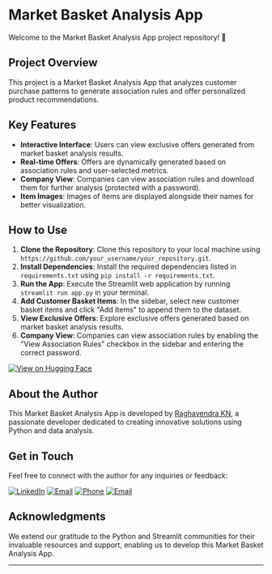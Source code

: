 # Market Basket Analysis App

Welcome to the Market Basket Analysis App project repository! 🛒

## Project Overview

This project is a Market Basket Analysis App that analyzes customer purchase patterns to generate association rules and offer personalized product recommendations.

## Key Features

- **Interactive Interface**: Users can view exclusive offers generated from market basket analysis results.
- **Real-time Offers**: Offers are dynamically generated based on association rules and user-selected metrics.
- **Company View**: Companies can view association rules and download them for further analysis (protected with a password).
- **Item Images**: Images of items are displayed alongside their names for better visualization.

## How to Use

1. **Clone the Repository**: Clone this repository to your local machine using `https://github.com/your_username/your_repository.git`.
2. **Install Dependencies**: Install the required dependencies listed in `requirements.txt` using `pip install -r requirements.txt`.
3. **Run the App**: Execute the Streamlit web application by running `streamlit run app.py` in your terminal.
4. **Add Customer Basket Items**: In the sidebar, select new customer basket items and click "Add Items" to append them to the dataset.
5. **View Exclusive Offers**: Explore exclusive offers generated based on market basket analysis results.
6. **Company View**: Companies can view association rules by enabling the "View Association Rules" checkbox in the sidebar and entering the correct password.

[![View on Hugging Face](https://img.shields.io/badge/View%20on%20Hugging%20Face-Market%20Basket%20Analysis-blue)](https://huggingface.co/spaces/Raghavendra0827/Market_Basket_Analysis)

## About the Author

This Market Basket Analysis App is developed by [Raghavendra KN](https://github.com/Raghavendra0827), a passionate developer dedicated to creating innovative solutions using Python and data analysis.

## Get in Touch

Feel free to connect with the author for any inquiries or feedback:

[![LinkedIn](https://img.shields.io/badge/LinkedIn-0077B5?style=for-the-badge&logo=linkedin&logoColor=white)](www.linkedin.com/in/raghavendra-k-n-612553250)
[![Email](https://img.shields.io/badge/Email-raghavendrakn076%40gmail.com-ff69b4?style=for-the-badge&logo=gmail&logoColor=white)](mailto:raghavendrakn076@gmail.com)
[![Phone](https://img.shields.io/badge/Phone-%2B91%209353888374-ff69b4?style=for-the-badge&logo=phone&logoColor=white)](tel:+919353888374)
[![Email](https://img.shields.io/badge/Email-raghavendrakn076%40gmail.com-ff69b4?style=for-the-badge&logo=gmail&logoColor=white)](mailto:raghavendrakn076@gmail.com)

## Acknowledgments

We extend our gratitude to the Python and Streamlit communities for their invaluable resources and support, enabling us to develop this Market Basket Analysis App.

---
